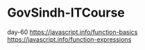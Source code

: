 # GovSindh-ITCourse
day-60 
https://javascript.info/function-basics
https://javascript.info/function-expressions
